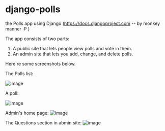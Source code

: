 # django-polls
the Polls app using Django (https://docs.djangoproject.com -- by monkey manner :P )

The app consists of two parts:

1. A public site that lets people view polls and vote in them.
2. An admin site that lets you add, change, and delete polls.

Here're some screenshots below.

The Polls list:

![image](https://user-images.githubusercontent.com/99740967/195369496-504d9e28-9c88-4b13-8223-d5871067fbfa.png)

A poll:

![image](https://user-images.githubusercontent.com/99740967/195369796-c1e85b1f-af62-45bc-883f-3bc1f0c2843c.png)


Admin's home page:
![image](https://user-images.githubusercontent.com/99740967/195368754-3bebb0e7-7829-4dbb-8813-676c20cc29c8.png)

The Questions section in abmin site:
![image](https://user-images.githubusercontent.com/99740967/195372244-2d84fc5f-4a62-4296-b24d-29cb85626591.png)
